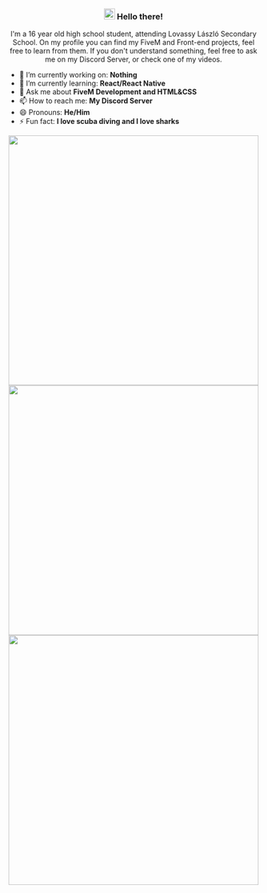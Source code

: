 <h3 align ="center"> <img src='https://qpluspicture.oss-cn-beijing.aliyuncs.com/6LjjQA/Hi.gif' alt='Hi' width="22"/> Hello there! </h3>

<p align="center">I'm a 16 year old high school student, attending Lovassy László Secondary School. On my profile you can find my FiveM and Front-end projects, feel free to learn from them. If you don't understand something, feel free to ask me on my Discord Server, or check one of my videos.</p>

- 🔭 I’m currently working on: <b>Nothing</b>
- 🌱 I’m currently learning: <b>React/React Native</b>
- 💬 Ask me about <b>FiveM Development and HTML&CSS</b>
- 📫 How to reach me: <b>My Discord Server</b>
- 😄 Pronouns: <b>He/Him</b>
- ⚡ Fun fact: <b>I love scuba diving and I love sharks</b>



<div align="center" valign="center">
      <img src="https://github-readme-stats.vercel.app/api?username=cs0ng0r&count_private=true&theme=tokyonight&hide=prs&hide_border=true" width="500" />
      <img src="https://github-readme-streak-stats.herokuapp.com/?user=cs0ng0r&theme=tokyonight&hide_border=true" width="500"/>
      <img src="https://github-readme-stats.vercel.app/api/top-langs/?username=cs0ng0r&layout=compact&theme=tokyonight&hide_border=true" width="500" />
</div>

<b></b>